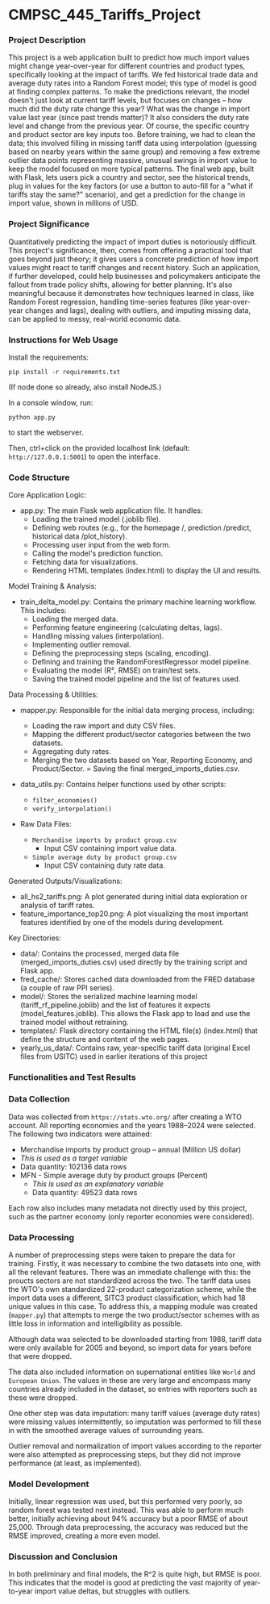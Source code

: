 # CMPSC_445_Tariffs_Project

### Project Description

This project is a web application built to predict how much import values might change year-over-year for different countries and product types, specifically looking at the impact of tariffs. We fed historical trade data and average duty rates into a Random Forest model; this type of model is good at finding complex patterns. To make the predictions relevant, the model doesn't just look at current tariff levels, but focuses on changes – how much did the duty rate change this year? What was the change in import value last year (since past trends matter)? It also considers the duty rate level and change from the previous year. Of course, the specific country and product sector are key inputs too. Before training, we had to clean the data; this involved filling in missing tariff data using interpolation (guessing based on nearby years within the same group) and removing a few extreme outlier data points representing massive, unusual swings in import value to keep the model focused on more typical patterns. The final web app, built with Flask, lets users pick a country and sector, see the historical trends, plug in values for the key factors (or use a button to auto-fill for a "what if tariffs stay the same?" scenario), and get a prediction for the change in import value, shown in millions of USD.

### Project Significance

Quantitatively predicting the impact of import duties is notoriously difficult. This project's significance, then, comes from offering a practical tool that goes beyond just theory; it gives users a concrete prediction of how import values might react to tariff changes and recent history. Such an application, if further developed, could help businesses and policymakers anticipate the fallout from trade policy shifts, allowing for better planning. It's also meaningful because it demonstrates how techniques learned in class, like Random Forest regression, handling time-series features (like year-over-year changes and lags), dealing with outliers, and imputing missing data, can be applied to messy, real-world economic data.

### Instructions for Web Usage

Install the requirements:

`pip install -r requirements.txt`

(If node done so already, also install NodeJS.)

In a console window, run:

`python app.py`

to start the webserver.

Then, ctrl+click on the provided localhost link (default: `http://127.0.0.1:5001`) to open the interface.

### Code Structure

Core Application Logic:

- app.py: The main Flask web application file. It handles:
  - Loading the trained model (.joblib file).
  - Defining web routes (e.g., for the homepage /, prediction /predict, historical data /plot_history).
  - Processing user input from the web form.
  - Calling the model's prediction function.
  - Fetching data for visualizations.
  - Rendering HTML templates (index.html) to display the UI and results.

Model Training & Analysis:

- train_delta_model.py: Contains the primary machine learning workflow. This includes:
  - Loading the merged data.
  - Performing feature engineering (calculating deltas, lags).
  - Handling missing values (interpolation).
  - Implementing outlier removal.
  - Defining the preprocessing steps (scaling, encoding).
  - Defining and training the RandomForestRegressor model pipeline.
  - Evaluating the model (R², RMSE) on train/test sets.
  - Saving the trained model pipeline and the list of features used.

Data Processing & Utilities:

- mapper.py: Responsible for the initial data merging process, including:
  - Loading the raw import and duty CSV files.
  - Mapping the different product/sector categories between the two datasets.
  - Aggregating duty rates.
  - Merging the two datasets based on Year, Reporting Economy, and Product/Sector.
  = Saving the final merged_imports_duties.csv.

- data_utils.py: Contains helper functions used by other scripts:
  - `filter_economies()`
  - `verify_interpolation()`

- Raw Data Files:
  - `Merchandise imports by product group.csv`
    - Input CSV containing import value data.
  - `Simple average duty by product group.csv`
    - Input CSV containing duty rate data.

Generated Outputs/Visualizations:

- all_hs2_tariffs.png: A plot generated during initial data exploration or analysis of tariff rates.
- feature_importance_top20.png: A plot visualizing the most important features identified by one of the models during development.

Key Directories:

- data/: Contains the processed, merged data file (merged_imports_duties.csv) used directly by the training script and Flask app.
- fred_cache/: Stores cached data downloaded from the FRED database (a couple of raw PPI series).
- model/: Stores the serialized machine learning model (tariff_rf_pipeline.joblib) and the list of features it expects (model_features.joblib). This allows the Flask app to load and use the trained model without retraining.
- templates/: Flask directory containing the HTML file(s) (index.html) that define the structure and content of the web pages.
- yearly_us_data/: Contains raw, year-specific tariff data (original Excel files from USITC) used in earlier iterations of this project

### Functionalities and Test Results

### Data Collection

Data was collected from `https://stats.wto.org/` after creating a WTO account. All reporting economies and the years 1988–2024 were selected. The following two indicators were attained:

- Merchandise imports by product group – annual (Million US dollar)
 - *This is used as a target variable*
 - Data quantity: 102136 data rows
- MFN - Simple average duty by product groups (Percent)
  - *This is used as an explanatory variable*
  - Data quantity: 49523 data rows
 
Each row also includes many metadata not directly used by this project, such as the partner economy (only reporter economies were considered).

### Data Processing

A number of preprocessing steps were taken to prepare the data for training. Firstly, it was necessary to combine the two datasets into one, with all the relevant features. There was an immediate challenge with this: the proucts sectors are not standardized across the two. The tariff data uses the WTO's own standardized 22-product categorization scheme, while the import data uses a different, SITC3 product classification, which had 18 unique values in this case. To address this, a mapping module was created (`mapper.py`) that attempts to merge the two product/sector schemes with as little loss in information and intelligibility as possible.

Although data was selected to be downloaded starting from 1988, tariff data were only available for 2005 and beyond, so import data for years before that were dropped.

The data also included information on supernational entities like `World` and `European Union`. The values in these are very large and encompass many countries already included in the dataset, so entries with reporters such as these were dropped.

One other step was data imputation: many tariff values (average duty rates) were missing values intermittently, so imputation was performed to fill these in with the smoothed average values of surrounding years.

Outlier removal and normalization of import values according to the reporter were also attempted as preprocessing steps, but they did not improve performance (at least, as implemented).

### Model Development

Initially, linear regression was used, but this performed very poorly, so random forest was tested next instead. This was able to perform much better, initially achieving about 94% accuracy but a poor RMSE of about 25,000. Through data preprocessing, the accuracy was reduced but the RMSE improved, creating a more even model.

### Discussion and Conclusion

In both preliminary and final models, the R^2 is quite high, but RMSE is poor. This indicates that the model is good at predicting the vast majority of year-to-year import value deltas, but struggles with outliers.
